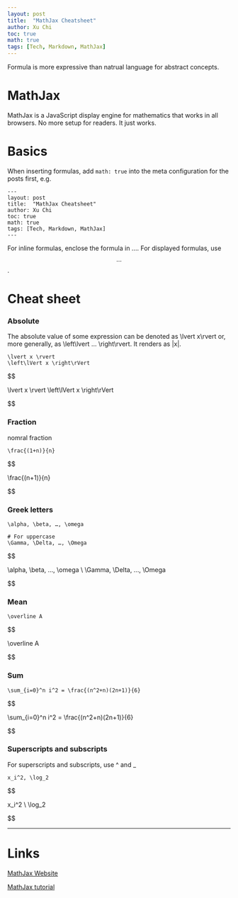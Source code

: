 ```yaml
---
layout: post
title:  "MathJax Cheatsheet"
author: Xu Chi
toc: true
math: true
tags: [Tech, Markdown, MathJax]
---
```


Formula is more expressive than natrual language for abstract concepts.

# MathJax

MathJax is a JavaScript display engine for mathematics that works in all browsers.
No more setup for readers. It just works.

# Basics

When inserting formulas, add `math: true` into the meta configuration for the posts first, e.g.
```
---
layout: post
title:  "MathJax Cheatsheet"
author: Xu Chi
toc: true
math: true
tags: [Tech, Markdown, MathJax]
---
```


For inline formulas, enclose the formula in $...$. For displayed formulas, use $$...$$.


# Cheat sheet

### Absolute

The absolute value of some expression can be denoted as \lvert x\rvert or, more generally, as \left\lvert … \right\rvert. It renders as |x|.

```
\lvert x \rvert
\left\lVert x \right\rVert
```

$$

\lvert x \rvert
\left\lVert x \right\rVert

$$

### Fraction

nomral fraction

```
\frac{(1+n)}{n}
```

$$

\frac{(n+1)}{n}

$$

### Greek letters

```
\alpha, \beta, …, \omega

# For uppercase
\Gamma, \Delta, …, \Omega
```

$$

\alpha, \beta, …, \omega
\\
\Gamma, \Delta, …, \Omega

$$


### Mean

```
\overline A
```

$$

\overline A

$$

### Sum

```
\sum_{i=0}^n i^2 = \frac{(n^2+n)(2n+1)}{6}
```

$$

\sum_{i=0}^n i^2 = \frac{(n^2+n)(2n+1)}{6}

$$

### Superscripts and subscripts

For superscripts and subscripts, use ^ and _

```
x_i^2, \log_2
```

$$

x_i^2
\\
\log_2

$$


---

# Links

[MathJax Website](https://www.mathjax.org/)

[MathJax tutorial](https://math.meta.stackexchange.com/questions/5020/mathjax-basic-tutorial-and-quick-reference)
